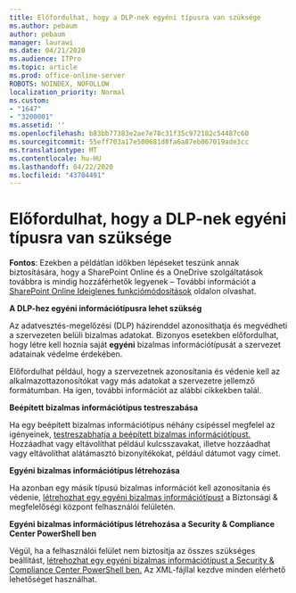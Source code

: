 ```yaml
---
title: Előfordulhat, hogy a DLP-nek egyéni típusra van szüksége
ms.author: pebaum
author: pebaum
manager: laurawi
ms.date: 04/21/2020
ms.audience: ITPro
ms.topic: article
ms.prod: office-online-server
ROBOTS: NOINDEX, NOFOLLOW
localization_priority: Normal
ms.custom:
- "1647"
- "3200001"
ms.assetid: ''
ms.openlocfilehash: b83bb77383e2ae7e78c31f35c972182c54487c60
ms.sourcegitcommit: 55eff703a17e500681d8fa6a87eb067019ade3cc
ms.translationtype: MT
ms.contentlocale: hu-HU
ms.lasthandoff: 04/22/2020
ms.locfileid: "43704491"
---
```

# <a name="dlp-might-need-a-custom-type"></a>Előfordulhat, hogy a DLP-nek egyéni típusra van szüksége

**Fontos**: Ezekben a példátlan időkben lépéseket teszünk annak biztosítására, hogy a SharePoint Online és a OneDrive szolgáltatások továbbra is mindig hozzáférhetők legyenek – További információt a [SharePoint Online Ideiglenes funkciómódosítások](https://aka.ms/ODSPAdjustments) oldalon olvashat.

**A DLP-hez egyéni információtípusra lehet szükség**

Az adatvesztés-megelőzési (DLP) házirenddel azonosíthatja és megvédheti a szervezeten belüli bizalmas adatokat. Bizonyos esetekben előfordulhat, hogy létre kell hoznia saját **egyéni** bizalmas információtípusát a szervezet adatainak védelme érdekében.

Előfordulhat például, hogy a szervezetnek azonosítania és védenie kell az alkalmazottazonosítókat vagy más adatokat a szervezetre jellemző formátumban. Ha igen, további információt az alábbi cikkekben talál.
  
 **Beépített bizalmas információtípus testreszabása**
  
Ha egy beépített bizalmas információtípus néhány csípéssel megfelel az igényeinek, [testreszabhatja a beépített bizalmas információtípust.](https://docs.microsoft.com/office365/securitycompliance/customize-a-built-in-sensitive-information-type) Hozzáadhat vagy eltávolíthat például kulcsszavakat, illetve hozzáadhat vagy eltávolíthat alátámasztó bizonyítékokat, például dátumot vagy címet.
  
 **Egyéni bizalmas információtípus létrehozása**
  
Ha azonban egy másik típusú bizalmas információt kell azonosítania és védenie, [létrehozhat egy egyéni bizalmas információtípust](https://docs.microsoft.com/office365/securitycompliance/create-a-custom-sensitive-information-type) a Biztonsági & megfelelőségi központ felhasználói felületén.
  
**Egyéni bizalmas információtípus létrehozása a Security & Compliance Center PowerShell ben**

Végül, ha a felhasználói felület nem biztosítja az összes szükséges beállítást, [létrehozhat egy egyéni bizalmas információtípust a Security & Compliance Center PowerShell ben.](https://docs.microsoft.com/office365/securitycompliance/create-a-custom-sensitive-information-type-in-scc-powershell) Az XML-fájllal kezdve minden elérhető lehetőséget használhat.
